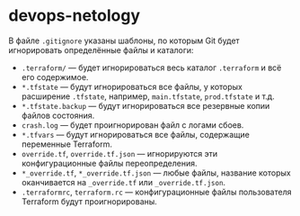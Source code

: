 # devops-netology

В файле `.gitignore` указаны шаблоны, по которым Git будет игнорировать определённые файлы и каталоги:

- `.terraform/` — будет игнорироваться весь каталог `.terraform` и всё его содержимое.
- `*.tfstate` — будут игнорироваться все файлы, у которых расширение `.tfstate`, например, `main.tfstate`, `prod.tfstate` и т.д.
- `*.tfstate.backup` — будут игнорироваться все резервные копии файлов состояния.
- `crash.log` — будет проигнорирован файл с логами сбоев.
- `*.tfvars` — будут игнорироваться все файлы, содержащие переменные Terraform.
- `override.tf`, `override.tf.json` — игнорируются эти конфигурационные файлы переопределения.
- `*_override.tf`, `*_override.tf.json` — любые файлы, название которых оканчивается на `_override.tf` или `_override.tf.json`.
- `.terraformrc`, `terraform.rc` — конфигурационные файлы пользователя Terraform будут проигнорированы.
